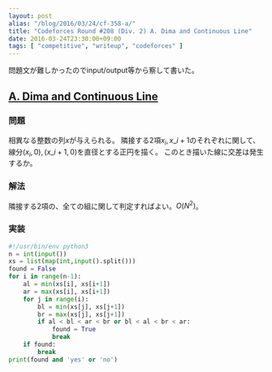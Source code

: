```yaml
---
layout: post
alias: "/blog/2016/03/24/cf-358-a/"
title: "Codeforces Round #208 (Div. 2) A. Dima and Continuous Line"
date: 2016-03-24T23:30:00+09:00
tags: [ "competitive", "writeup", "codeforces" ]
---
```


問題文が難しかったのでinput/output等から察して書いた。

## [A. Dima and Continuous Line](http://codeforces.com/contest/358/problem/A)

### 問題

相異なる整数の列$x$が与えられる。
隣接する2項$x_i, x\_{i+1}$のそれぞれに関して、線分$(x_i, 0), (x\_{i+1}, 0)$を直径とする正円を描く。
このとき描いた線に交差は発生するか。

### 解法

隣接する2項の、全ての組に関して判定すればよい。$O(N^2)$。

### 実装

``` python
#!/usr/bin/env python3
n = int(input())
xs = list(map(int,input().split()))
found = False
for i in range(n-1):
    al = min(xs[i], xs[i+1])
    ar = max(xs[i], xs[i+1])
    for j in range(i):
        bl = min(xs[j], xs[j+1])
        br = max(xs[j], xs[j+1])
        if al < bl < ar < br or bl < al < br < ar:
            found = True
            break
    if found:
        break
print(found and 'yes' or 'no')
```
